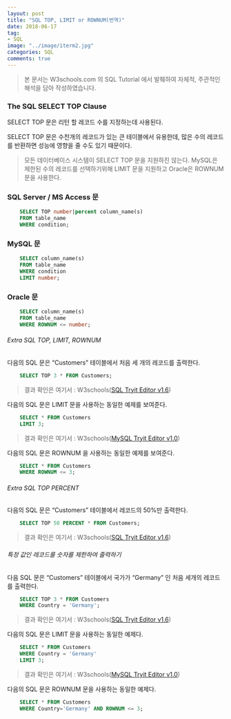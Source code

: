 ```yaml
---
layout: post
title: "SQL TOP, LIMIT or ROWNUM(번역)"
date: 2018-06-17
tag:
- SQL
image: "../image/iterm2.jpg"
categories: SQL
comments: true
---
```

> 본 문서는 W3schools.com 의 SQL Tutorial 에서 발췌하여 자체적, 주관적인 해석을 담아 작성하였습니다.  

### The SQL SELECT TOP Clause
SELECT TOP 문은 리턴 할 레코드 수를 지정하는데 사용된다.

SELECT TOP 문은 수천개의 레코드가 있는 큰 테이블에서 유용한데, 많은 수의 레코드를 반환하면 성능에 영향을 줄 수도 있기 때문이다.

> 모든 데이터베이스 시스템이 SELECT TOP 문을 지원하진 않는다. MySQL은 제한된 수의 레코드를 선택하기위해 LIMIT 문을 지원하고 Oracle은 ROWNUM 문을 사용한다.  

### SQL Server / MS Access 문
```sql
	SELECT TOP number|percent column_name(s)
	FROM table_name
	WHERE condition;
```

### MySQL 문
```sql
	SELECT column_name(s)
	FROM table_name
	WHERE condition
	LIMIT number;
```

### Oracle 문
```sql
	SELECT column_name(s)
	FROM table_name
	WHERE ROWNUM <= number;
```

###### Extra SQL TOP, LIMIT, ROWNUM
다음의 SQL 문은 “Customers” 테이블에서 처음 세 개의 레코드를 출력한다.
```sql
	SELECT TOP 3 * FROM Customers;
```
> 결과 확인은 여기서 : W3schools([SQL Tryit Editor v1.6](https://www.w3schools.com/sql/trysql.asp?filename=trysql_select_top&ss=-1))  

다음의 SQL 문은 LIMIT 문을 사용하는 동일한 예제를 보여준다.
```sql
	SELECT * FROM Customers
	LIMIT 3;
```
> 결과 확인은 여기서 : W3schools([MySQL Tryit Editor v1.0](https://www.w3schools.com/sql/trymysql.asp?filename=trysql_select_limit))  

다음의 SQL 문은 ROWNUM 을 사용하는 동일한 예제를 보여준다.
```sql
	SELECT * FROM Customers
	WHERE ROWNUM <= 3;
```

###### Extra SQL TOP PERCENT
다음의 SQL 문은 “Customers” 테이블에서 레코드의 50%만 출력한다.
```sql
	SELECT TOP 50 PERCENT * FROM Customers;
```
> 결과 확인은 여기서 : W3schools([SQL Tryit Editor v1.6](https://www.w3schools.com/sql/trysql.asp?filename=trysql_select_top_percent&ss=-1))  

###### 특정 값인 레코드를 숫자를 제한하여 줄력하기
다음 SQL 문은 “Customers” 테이블에서 국가가 “Germany” 인 처음 세개의 레코드를 출력한다.
```sql
	SELECT TOP 3 * FROM Customers
	WHERE Country = 'Germany';
```
> 결과 확인은 여기서 : W3schools([SQL Tryit Editor v1.6](https://www.w3schools.com/sql/trysql.asp?filename=trysql_select_top_where&ss=-1))  

다음의 SQL 문은 LIMIT 문을 사용하는 동일한 예제다.
```sql
	SELECT * FROM Customers
	WHERE Country = 'Germany'
	LIMIT 3;
```
> 결과 확인은 여기서 : W3schools([MySQL Tryit Editor v1.0](https://www.w3schools.com/sql/trymysql.asp?filename=trysql_select_limit_where))  

다음의 SQL 문은 ROWNUM 문을 사용하는 동일한 예제다.
```sql
	SELECT * FROM Customers
	WHERE Country='Germany' AND ROWNUM <= 3;
```
